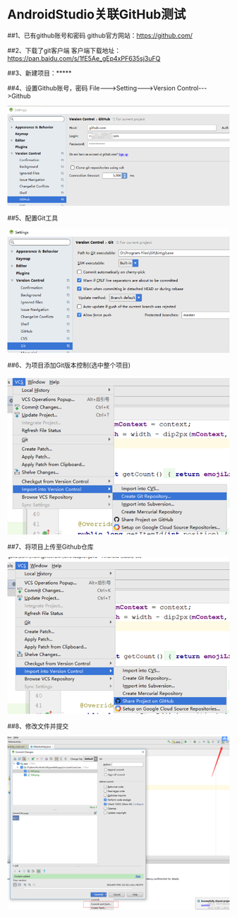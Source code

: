 # AndroidStudio关联GitHub测试



##1、已有github账号和密码
github官方网站：https://github.com/


##2、下载了git客户端
客户端下载地址： https://pan.baidu.com/s/1fE5Ae_gEp4xPF635sj3uFQ


##3、新建项目：*****


##4、设置Github账号，密码
File--->Setting--->Version Control--->Github

![image](https://github.com/think-ing/androidStudioForGithub/blob/master/app/src/main/res/raw/001.png)


##5、配置Git工具

![image](https://github.com/think-ing/androidStudioForGithub/blob/master/app/src/main/res/raw/002.png)


##6、为项目添加Git版本控制(选中整个项目)

![image](https://github.com/think-ing/androidStudioForGithub/blob/master/app/src/main/res/raw/003.png)


##7、将项目上传至Github仓库

![image](https://github.com/think-ing/androidStudioForGithub/blob/master/app/src/main/res/raw/004.png)


##8、修改文件并提交

![image](https://github.com/think-ing/androidStudioForGithub/blob/master/app/src/main/res/raw/005.png)




